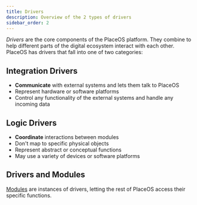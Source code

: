```yaml
---
title: Drivers
description: Overview of the 2 types of drivers
sidebar_order: 2
---
```

<!-- # Drivers -->

_Drivers_ are the core components of the PlaceOS platform. 
They combine to help different parts of the digital ecosystem interact with each other.
PlaceOS has drivers that fall into one of two categories:

## Integration Drivers
- **Communicate** with external systems and lets them talk to PlaceOS
- Represent hardware or software platforms
- Control any functionality of the external systems and handle any incoming data

## Logic Drivers
- **Coordinate** interactions between modules
- Don't map to specific physical objects
- Represent abstract or conceptual functions 
- May use a variety of devices or software platforms

<!-- images pending asset folder or mermaid.js -->
<!-- ![Drivers either communicate or coordinate.](../.gitbook/assets/concepts-drivers.svg) -->

## Drivers and Modules
[Modules](modules.md) are instances of drivers, letting the rest of PlaceOS access their specific functions.



